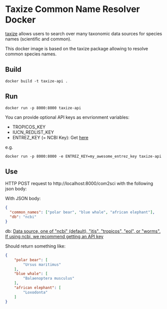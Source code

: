 # Taxize Common Name Resolver Docker

[taxize](https://docs.ropensci.org/taxize/articles/taxize.html) allows users to search over many taxonomic data sources for species names (scientific and common).

This docker image is based on the taxize package allowing to resolve common species names.

## Build

```
docker build -t taxize-api .
```

## Run

```
docker run -p 8000:8000 taxize-api
```

You can provide optional API keys as envrionment variables: 
- TROPICOS_KEY
- IUCN_REDLIST_KEY
- ENTREZ_KEY (= NCBI Key): Get [here](https://account.ncbi.nlm.nih.gov/settings/)

e.g.
```
docker run -p 8000:8000 -e ENTREZ_KEY=my_awesome_entrez_key taxize-api
```

## Use

HTTP POST request to http://localhost:8000/com2sci with the following json body:

With JSON body:
```json
{
  "common_names": ["polar bear", "blue whale", "african elephant"],
  "db": "ncbi"
}
```

db: [Data source, one of "ncbi" (default), "itis", "tropicos", "eol", or "worms". If using ncbi, we recommend getting an API key](https://rdrr.io/cran/taxize/man/comm2sci.html)


Should return something like:
```json
{
    "polar bear": [
        "Ursus maritimus"
    ],
    "blue whale": [
        "Balaenoptera musculus"
    ],
    "african elephant": [
        "Loxodonta"
    ]
}
```